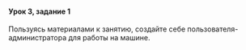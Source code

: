 #### Урок 3, задание 1

Пользуясь материалами к занятию, создайте себе пользователя-администратора для работы на машине.